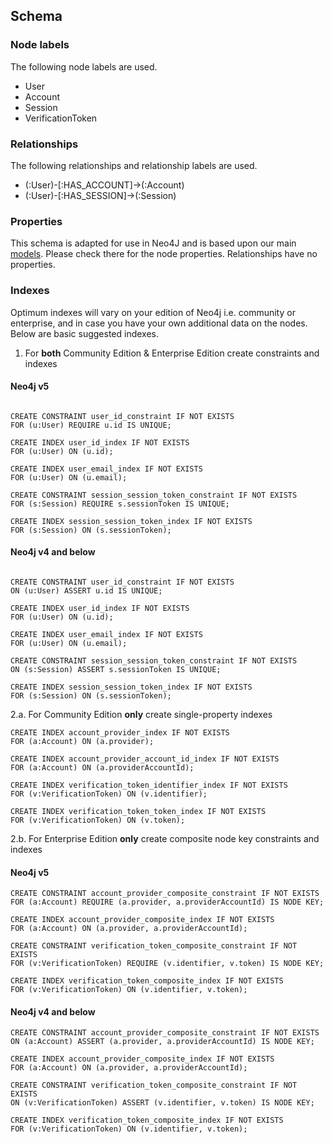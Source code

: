 ## Schema

### Node labels

The following node labels are used.

- User
- Account
- Session
- VerificationToken

### Relationships

The following relationships and relationship labels are used.

- (:User)-[:HAS_ACCOUNT]->(:Account)
- (:User)-[:HAS_SESSION]->(:Session)

### Properties

This schema is adapted for use in Neo4J and is based upon our main [models](/reference/adapters/models). Please check there for the node properties. Relationships have no properties.

### Indexes

Optimum indexes will vary on your edition of Neo4j i.e. community or enterprise, and in case you have your own additional data on the nodes. Below are basic suggested indexes.

1. For **both** Community Edition & Enterprise Edition create constraints and indexes

#### Neo4j v5

```cypher

CREATE CONSTRAINT user_id_constraint IF NOT EXISTS
FOR (u:User) REQUIRE u.id IS UNIQUE;

CREATE INDEX user_id_index IF NOT EXISTS
FOR (u:User) ON (u.id);

CREATE INDEX user_email_index IF NOT EXISTS
FOR (u:User) ON (u.email);

CREATE CONSTRAINT session_session_token_constraint IF NOT EXISTS
FOR (s:Session) REQUIRE s.sessionToken IS UNIQUE;

CREATE INDEX session_session_token_index IF NOT EXISTS
FOR (s:Session) ON (s.sessionToken);
```

#### Neo4j v4 and below

```cypher

CREATE CONSTRAINT user_id_constraint IF NOT EXISTS
ON (u:User) ASSERT u.id IS UNIQUE;

CREATE INDEX user_id_index IF NOT EXISTS
FOR (u:User) ON (u.id);

CREATE INDEX user_email_index IF NOT EXISTS
FOR (u:User) ON (u.email);

CREATE CONSTRAINT session_session_token_constraint IF NOT EXISTS
ON (s:Session) ASSERT s.sessionToken IS UNIQUE;

CREATE INDEX session_session_token_index IF NOT EXISTS
FOR (s:Session) ON (s.sessionToken);
```

2.a. For Community Edition **only** create single-property indexes

```cypher
CREATE INDEX account_provider_index IF NOT EXISTS
FOR (a:Account) ON (a.provider);

CREATE INDEX account_provider_account_id_index IF NOT EXISTS
FOR (a:Account) ON (a.providerAccountId);

CREATE INDEX verification_token_identifier_index IF NOT EXISTS
FOR (v:VerificationToken) ON (v.identifier);

CREATE INDEX verification_token_token_index IF NOT EXISTS
FOR (v:VerificationToken) ON (v.token);
```

2.b. For Enterprise Edition **only** create composite node key constraints and indexes

#### Neo4j v5

```cypher
CREATE CONSTRAINT account_provider_composite_constraint IF NOT EXISTS
FOR (a:Account) REQUIRE (a.provider, a.providerAccountId) IS NODE KEY;

CREATE INDEX account_provider_composite_index IF NOT EXISTS
FOR (a:Account) ON (a.provider, a.providerAccountId);

CREATE CONSTRAINT verification_token_composite_constraint IF NOT EXISTS
FOR (v:VerificationToken) REQUIRE (v.identifier, v.token) IS NODE KEY;

CREATE INDEX verification_token_composite_index IF NOT EXISTS
FOR (v:VerificationToken) ON (v.identifier, v.token);
```

#### Neo4j v4 and below

```cypher
CREATE CONSTRAINT account_provider_composite_constraint IF NOT EXISTS
ON (a:Account) ASSERT (a.provider, a.providerAccountId) IS NODE KEY;

CREATE INDEX account_provider_composite_index IF NOT EXISTS
FOR (a:Account) ON (a.provider, a.providerAccountId);

CREATE CONSTRAINT verification_token_composite_constraint IF NOT EXISTS
ON (v:VerificationToken) ASSERT (v.identifier, v.token) IS NODE KEY;

CREATE INDEX verification_token_composite_index IF NOT EXISTS
FOR (v:VerificationToken) ON (v.identifier, v.token);
```
